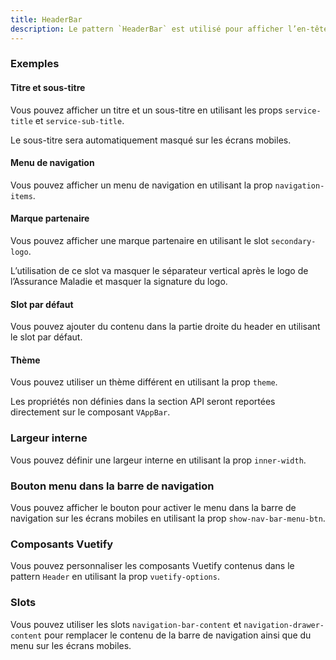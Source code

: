 ```yaml
---
title: HeaderBar
description: Le pattern `HeaderBar` est utilisé pour afficher l’en-tête d’une page ainsi qu’une barre de navigation.
---
```


<doc-tabs>

<doc-tab-item label="Utilisation">
<doc-usage name="header-bar"></doc-usage>

### Exemples

#### Titre et sous-titre

Vous pouvez afficher un titre et un sous-titre en utilisant les props `service-title` et `service-sub-title`.

<doc-alert type="info">
Le sous-titre sera automatiquement masqué sur les écrans mobiles.
</doc-alert>

<doc-example file="header-bar/title-sub-title"></doc-example>

#### Menu de navigation

Vous pouvez afficher un menu de navigation en utilisant la prop `navigation-items`.

<doc-example file="header-bar/navigation-bar"></doc-example>

#### Marque partenaire

Vous pouvez afficher une marque partenaire en utilisant le slot `secondary-logo`.

<doc-alert type="info">
L’utilisation de ce slot va masquer le séparateur vertical après le logo de l’Assurance Maladie et masquer la signature du logo.
</doc-alert>

<doc-example file="header-bar/secondary-logo-slot"></doc-example>

#### Slot par défaut

Vous pouvez ajouter du contenu dans la partie droite du header en utilisant le slot par défaut.

<doc-example file="header-bar/default-slot"></doc-example>

#### Thème

Vous pouvez utiliser un thème différent en utilisant la prop `theme`.

<doc-example file="header-bar/themes"></doc-example>

</doc-tab-item>

<doc-tab-item label="API">

<doc-alert type="info">

Les propriétés non définies dans la section API seront reportées directement sur le composant `VAppBar`.

</doc-alert>

<doc-api name="header-bar"></doc-api>
</doc-tab-item>

<doc-tab-item label="Personnalisation">

### Largeur interne

Vous pouvez définir une largeur interne en utilisant la prop `inner-width`.

<doc-example file="header-bar/inner-width"></doc-example>

### Bouton menu dans la barre de navigation

Vous pouvez afficher le bouton pour activer le menu dans la barre de navigation sur les écrans mobiles en utilisant la prop `show-nav-bar-menu-btn`.

<doc-example file="header-bar/nav-bar-menu-btn"></doc-example>

### Composants Vuetify

Vous pouvez personnaliser les composants Vuetify contenus dans le pattern `Header` en utilisant la prop `vuetify-options`.

<doc-example file="header-bar/options"></doc-example>

### Slots

Vous pouvez utiliser les slots `navigation-bar-content` et `navigation-drawer-content` pour remplacer le contenu de la barre de navigation ainsi que du menu sur les écrans mobiles.

<doc-example file="header-bar/slots"></doc-example>

</doc-tab-item>

</doc-tabs>

<doc-sticky-button icon title="Vue d'ensemble" target="../../demarrer/vue-ensemble"></doc-sticky-button>

